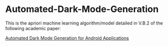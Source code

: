 # Automated-Dark-Mode-Generation

This is the apriori machine learning algorithm/model detailed in V.B.2 of the following academic paper:

[Automated Dark Mode Generation for Android Applications](https://drive.google.com/file/d/1IPyBDE7citDYPzpubLbG_CQi5fkDEwO7/view?usp=sharing)
